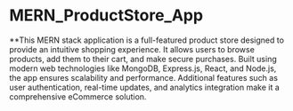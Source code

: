 # MERN_ProductStore_App

**This MERN stack application is a full-featured product store designed to provide an intuitive shopping experience. It allows users to browse products, add them to their cart, and make secure purchases. Built using modern web technologies like MongoDB, Express.js, React, and Node.js, the app ensures scalability and performance. Additional features such as user authentication, real-time updates, and analytics integration make it a comprehensive eCommerce solution.
